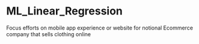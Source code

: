 # ML_Linear_Regression
Focus efforts on mobile app experience or website for notional Ecommerce company that sells clothing online 
